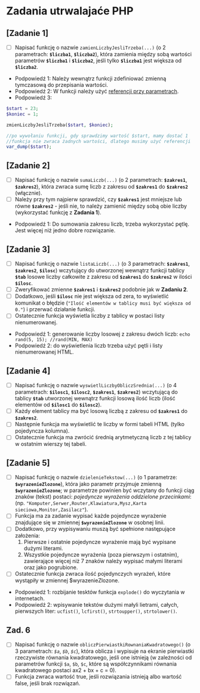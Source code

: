 # Zadania utrwalajaće PHP

## [Zadanie 1]

- [ ] Napisać funkcję o nazwie `zamienLiczbyJesliTrzeba(...)` (o 2 parametrach: **`$liczba1`**, **`$liczba2`**), która zamienia między sobą wartości parametrów **`$liczba1`** i **`$liczba2`**, jeśli tylko **`$liczba1`** jest większa od **`$liczba2`**.

* Podpowiedź 1: Należy wewnątrz funkcji zdefiniować zmienną tymczasową do przepisania wartości.
* Podpowiedź 2: W funkcji należy użyć [referencji przy parametrach](http://php.net/manual/pl/language.references.pass.php).
* Podpowiedź 3:
```php
$start = 23;
$koniec = 1;

zmienLiczbyJesliTrzeba($start, $koniec);

//po wywołaniu funkcji, gdy sprawdzimy wartość $start, mamy dostać 1
//funkcja nie zwraca żadnych wartości, dlatego musimy użyć referencji
var_dump($start);
```

## [Zadanie 2]
- [ ] Napisać funkcję o nazwie `sumaLiczb(...)` (o 2 parametrach: **`$zakres1`**, **`$zakres2`**), która zwraca sumę
liczb z zakresu od **`$zakres1`** do **`$zakres2`** (włącznie).
- [ ] Należy przy tym najpierw sprawdzić, czy **`$zakres1`** jest mniejsze lub równe **`$zakres2`** - jeśli nie, to należy zamienić między sobą obie liczby (wykorzystać funkcję z **Zadania 1**).

* Podpowiedź 1: Do sumowania zakresu liczb, trzeba wykorzystać pętlę. Jest więcej niż jedno dobre rozwiązanie.

## [Zadanie 3]

- [ ] Napisać funkcję o nazwie `listaLiczb(...)` (o 3 parametrach: **`$zakres1`**, **`$zakres2`**, **`$ilosc`**) wczytujący do utworzonej wewnątrz funkcji tablicy **`$tab`** losowe liczby całkowite z zakresu od **`$zakres1`** do **`$zakres2`** w ilości **`$ilosc`**.
- [ ] Zweryfikować zmienne **`$zakres1`** i **`$zakres2`** podobnie jak w **Zadaniu 2**.
- [ ] Dodatkowo, jeśli **`$ilosc`** nie jest większa od zera, to wyświetlić komunikat o błędzie (`"Ilość elementów w tablicy musi być większa od 0."`) i przerwać działanie funkcji.
- [ ] Ostatecznie funkcja wyświetla liczby z tablicy w postaci listy nienumerowanej.

* Podpowiedź 1: generowanie liczby losowej z zakresu dwóch liczb: `echo rand(5, 15); //rand(MIN, MAX)`
* Podpowiedź 2: do wyświetlenia liczb trzeba użyć pętli i listy nienumerowanej HTML.

## [Zadanie 4]
- [ ] Napisać funkcję o nazwie `wyswietlLiczbyObliczSrednia(...)` (o 4 parametrach: **`$ilosc1`**, **`$ilosc2`**,
**`$zakres1`**, **`$zakres2`**) wczytującą do tablicy **`$tab`** utworzonej wewnątrz funkcji losową ilość liczb (ilość elementów od **`$ilosc1`** do **`$ilosc2`**).
- [ ] Każdy element tablicy ma być losową liczbą z zakresu od **`$zakres1`** do **`$zakres2`**.
- [ ] Następnie funkcja ma wyświetlić te liczby w formi tabeli HTML (tylko pojedyncza kolumna).
- [ ] Ostatecznie funkcja ma zwrócić średnią arytmetyczną liczb z tej tablicy w ostatnim wierszy tej tabeli.

## [Zadanie 5]
- [ ] Napisać funkcję o nazwie `dzielenieTekstow(...)` (o 1 parametrze: **`$wyrazenieZlozone`**), która jako
parametr przyjmuje zmienną **`$wyrazenieZlozone`**; w parametrze powinien być wczytany do funkcji
ciąg znaków (tekst) postaci: *pojedyncze wyrażenia oddzielone przecinkami*:
(np. `"Komputer,Serwer,Router,Klawiatura,Mysz,Karta sieciowa,Monitor,Zasilacz"`).
- [ ] Funkcja ma za zadanie wypisać każde pojedyncze wyrażenie znajdujące się w zmiennej
**`$wyrazenieZlozone`** w osobnej linii.
- [ ] Dodatkowo, przy wypisywaniu muszą być spełnione następujące założenia:
    1. Pierwsze i ostatnie pojedyncze wyrażenie mają być wypisane dużymi literami.
    2. Wszystkie pojedyncze wyrażenia (poza pierwszym i ostatnim), zawierające więcej niż 7 znaków
należy wypisać małymi literami oraz jako pogrubione.
- [ ] Ostatecznie funkcja zwraca ilość pojedynczych wyrażeń, które wystąpiły w zmiennej
$wyrazenieZlozone.

* Podpowiedź 1: rozbijanie tesktów funkcja `explode()` do wyczytania w internetach.
* Podpowiedź 2: wpisywanie tekstów dużymi małyli lietrami, całych, pierwszych liter: `ucfist()`, `lcfirst()`, `strtoupper()`, `strtolower()`.

## Zad. 6
- [ ] Napisać funkcję o nazwie `obliczPierwiastkiRownaniaKwadratowego()` (o 3 parametrach: *`$a`*, *`$b`*,
*`$c`*), która oblicza i wypisuje na ekranie pierwiastki rzeczywiste równania kwadratowego, jeśli one
istnieją (w zależności od parametrów funkcji `$a`, `$b`, `$c`, które są współczynnikami równania kwadratowego postaci ax2 + bx + c = 0).
- [ ] Funkcja zwraca wartość true, jeśli rozwiązania istnieją albo wartość false, jeśli brak rozwiązań.